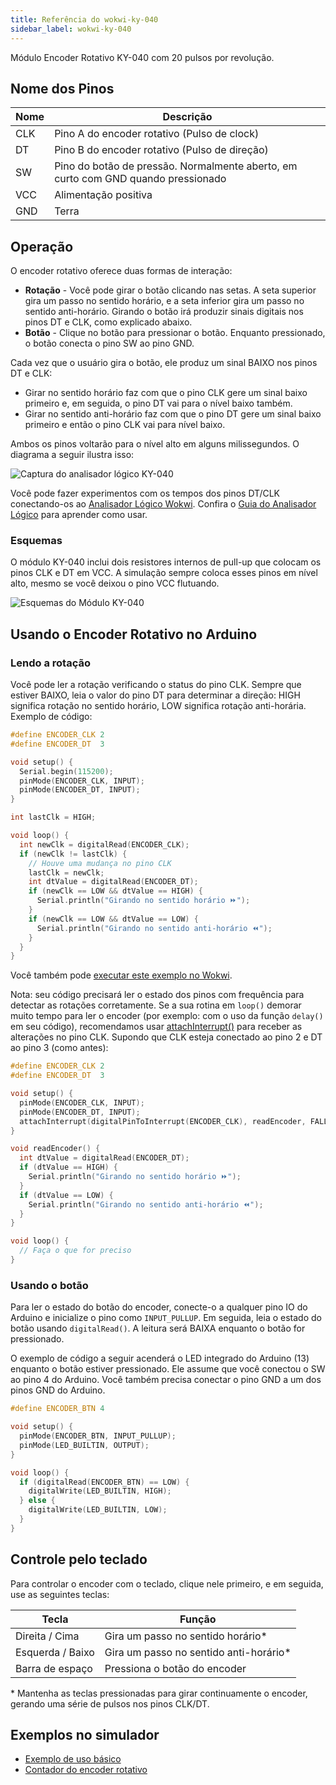 ```yaml
---
title: Referência do wokwi-ky-040
sidebar_label: wokwi-ky-040
---
```


Módulo Encoder Rotativo KY-040 com 20 pulsos por revolução.

<wokwi-ky-040 />

## Nome dos Pinos

| Nome | Descrição                                                                         |
| ---- | --------------------------------------------------------------------------------- |
| CLK  | Pino A do encoder rotativo (Pulso de clock)                                       |
| DT   | Pino B do encoder rotativo (Pulso de direção)                                     |
| SW   | Pino do botão de pressão. Normalmente aberto, em curto com GND quando pressionado |
| VCC  | Alimentação positiva                                                              |
| GND  | Terra                                                                             |

## Operação

O encoder rotativo oferece duas formas de interação:

- **Rotação** - Você pode girar o botão clicando nas setas.
  A seta superior gira um passo no sentido horário, e a seta
  inferior gira um passo no sentido anti-horário. Girando o botão
  irá produzir sinais digitais nos pinos DT e CLK, como
  explicado abaixo.
- **Botão** - Clique no botão para pressionar o botão.
  Enquanto pressionado, o botão conecta o pino SW ao pino GND.

Cada vez que o usuário gira o botão, ele produz um sinal BAIXO
nos pinos DT e CLK:

- Girar no sentido horário faz com que o pino CLK gere um sinal baixo primeiro e,
  em seguida, o pino DT vai para o nível baixo também.
- Girar no sentido anti-horário faz com que o pino DT gere um sinal baixo primeiro e
  então o pino CLK vai para nível baixo.

Ambos os pinos voltarão para o nível alto em alguns milissegundos. O diagrama
a seguir ilustra isso:

![Captura do analisador lógico KY-040](wokwi-ky-040-timing.png)

Você pode fazer experimentos com os tempos dos pinos DT/CLK conectando-os ao
[Analisador Lógico Wokwi](wokwi-logic-analyzer). Confira o [Guia do Analisador Lógico](../guides/logic-analyzer)
para aprender como usar.

### Esquemas

O módulo KY-040 inclui dois resistores internos de pull-up que
colocam os pinos CLK e DT em VCC. A simulação sempre coloca esses
pinos em nível alto, mesmo se você deixou o pino VCC flutuando.

![Esquemas do Módulo KY-040](wokwi-ky-040-diagram.svg)

## Usando o Encoder Rotativo no Arduino

### Lendo a rotação

Você pode ler a rotação verificando o status do pino CLK. Sempre que estiver BAIXO, leia o
valor do pino DT para determinar a direção: HIGH significa rotação no sentido horário, LOW significa
rotação anti-horária. Exemplo de código:

```cpp
#define ENCODER_CLK 2
#define ENCODER_DT  3

void setup() {
  Serial.begin(115200);
  pinMode(ENCODER_CLK, INPUT);
  pinMode(ENCODER_DT, INPUT);
}

int lastClk = HIGH;

void loop() {
  int newClk = digitalRead(ENCODER_CLK);
  if (newClk != lastClk) {
    // Houve uma mudança no pino CLK
    lastClk = newClk;
    int dtValue = digitalRead(ENCODER_DT);
    if (newClk == LOW && dtValue == HIGH) {
      Serial.println("Girando no sentido horário ⏩");
    }
    if (newClk == LOW && dtValue == LOW) {
      Serial.println("Girando no sentido anti-horário ⏪");
    }
  }
}
```

Você também pode [executar este exemplo no Wokwi](https://wokwi.com/projects/304184298969236032).

Nota: seu código precisará ler o estado dos pinos com frequência para detectar as rotações corretamente.
Se a sua rotina em `loop()` demorar muito tempo para ler o encoder (por exemplo: com o uso da função `delay()` em seu código), recomendamos usar [attachInterrupt()](https://www.arduino.cc/reference/pt/language/functions/external-interrupts/attachinterrupt/) para receber as alterações no pino CLK. Supondo que CLK esteja conectado ao pino 2 e DT ao pino 3 (como antes):

```cpp
#define ENCODER_CLK 2
#define ENCODER_DT  3

void setup() {
  pinMode(ENCODER_CLK, INPUT);
  pinMode(ENCODER_DT, INPUT);
  attachInterrupt(digitalPinToInterrupt(ENCODER_CLK), readEncoder, FALLING);
}

void readEncoder() {
  int dtValue = digitalRead(ENCODER_DT);
  if (dtValue == HIGH) {
    Serial.println("Girando no sentido horário ⏩");
  }
  if (dtValue == LOW) {
    Serial.println("Girando no sentido anti-horário ⏪");
  }
}

void loop() {
  // Faça o que for preciso
}
```

### Usando o botão

Para ler o estado do botão do encoder, conecte-o a qualquer pino IO do Arduino e inicialize o pino como `INPUT_PULLUP`. Em seguida, leia o estado do botão usando `digitalRead()`.
A leitura será BAIXA enquanto o botão for pressionado.

O exemplo de código a seguir acenderá o LED integrado do Arduino (13) enquanto o botão estiver pressionado.
Ele assume que você conectou o SW ao pino 4 do Arduino.
Você também precisa conectar o pino GND a um dos pinos GND do Arduino.

```cpp
#define ENCODER_BTN 4

void setup() {
  pinMode(ENCODER_BTN, INPUT_PULLUP);
  pinMode(LED_BUILTIN, OUTPUT);
}

void loop() {
  if (digitalRead(ENCODER_BTN) == LOW) {
    digitalWrite(LED_BUILTIN, HIGH);
  } else {
    digitalWrite(LED_BUILTIN, LOW);
  }
}
```

## Controle pelo teclado

Para controlar o encoder com o teclado, clique nele primeiro, e em seguida, use as seguintes teclas:

| Tecla            | Função                                  |
| ---------------- | --------------------------------------- |
| Direita / Cima   | Gira um passo no sentido horário\*      |
| Esquerda / Baixo | Gira um passo no sentido anti-horário\* |
| Barra de espaço  | Pressiona o botão do encoder            |

\* Mantenha as teclas pressionadas para girar continuamente o encoder,
   gerando uma série de pulsos nos pinos CLK/DT.

## Exemplos no simulador

- [Exemplo de uso básico](https://wokwi.com/projects/304184298969236032)
- [Contador do encoder rotativo](https://wokwi.com/projects/304184909747978816)
